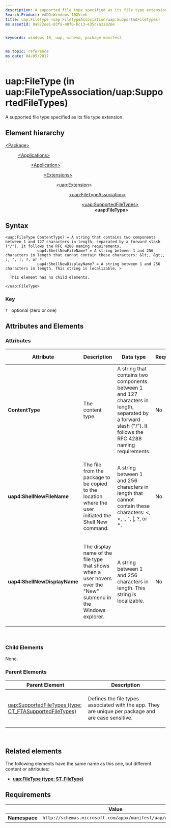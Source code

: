 ```yaml
---
description: A supported file type specified as its file type extension (in uap:FileTypeAssociation/uap:SupportedFileTypes).
Search.Product: eADQiWindows 10XVcnh
title: uap:FileType (uap:FileTypeAssociation/uap:SupportedFileTypes)
ms.assetid: 9a872ee1-03fa-48f0-bc13-e35c7a22820e


keywords: windows 10, uwp, schema, package manifest


ms.topic: reference
ms.date: 04/05/2017
---
```


# uap:FileType (in uap:FileTypeAssociation/uap:SupportedFileTypes) 


A supported file type specified as its file type extension.

## Element hierarchy

<dl>
<dt><a href="element-package.md">&lt;Package&gt;</a></dt>
<dd>
<dl>
<dt><a href="element-applications.md">&lt;Applications&gt;</a></dt>
<dd>
<dl>
<dt><a href="element-application.md">&lt;Application&gt;</a></dt>
<dd>
<dl>
<dt><a href="element-1-extensions.md">&lt;Extensions&gt;</a></dt>
<dd>
<dl>
<dt><a href="element-uap-extension.md">&lt;uap:Extension&gt;</a></dt>
<dd>
<dl>
<dt><a href="element-uap-filetypeassociation.md">&lt;uap:FileTypeAssociation&gt;</a></dt>
<dd>
<dl>
<dt><a href="element-uap-supportedfiletypes.md">&lt;uap:SupportedFileTypes&gt;</a></dt>
<dd><b>&lt;uap:FileType&gt;</b></dd>
</dl>
</dd>
</dl>
</dd>
</dl>
</dd>
</dl>
</dd>
</dl>
</dd>
</dl>
</dd>
</dl>

## Syntax

``` syntax
<uap:FileType ContentType? = A string that contains two components between 1 and 127 characters in length, separated by a forward slash ("/"). It follows the RFC 4288 naming requirements. 
              uap4:ShellNewFileName? = A string between 1 and 256 characters in length that cannot contain these characters: &lt;, &gt;, :, ", |, ?, or *.
              uap4:ShellNewDisplayName? = A string between 1 and 256 characters in length. This string is localizable. >

  This element has no child elements.

</uap:FileType>
```

### Key

`?`   optional (zero or one)

## Attributes and Elements


### Attributes

<table>
<colgroup>
<col width="20%" />
<col width="20%" />
<col width="20%" />
<col width="20%" />
<col width="20%" />
</colgroup>
<thead>
<tr class="header">
<th>Attribute</th>
<th>Description</th>
<th>Data type</th>
<th>Required</th>
<th>Default value</th>
</tr>
</thead>
<tbody>
<tr class="odd">
<td><strong>ContentType</strong></td>
<td><p>The content type.</p></td>
<td>A string that contains two components between 1 and 127 characters in length, separated by a forward slash (&quot;/&quot;). It follows the RFC 4288 naming requirements.</td>
<td>No</td>
<td></td>
</tr>
<tr class="even">
<td><strong>uap4:ShellNewFileName</strong></td>
<td><p>The file from the package to be copied to the location where the user initiated the Shell New command.</p></td>
<td>A string between 1 and 256 characters in length that cannot contain these characters: &lt;, &gt;, :, ", |, ?, or *.</td>
<td>No</td>
<td></td>
</tr>
<tr class="odd">
<td><strong>uap4:ShellNewDisplayName</strong></td>
<td><p>The display name of the file type that shows when a user hovers over the "New" submenu in the Windows explorer.</p></td>
<td>A string between 1 and 256 characters in length. This string is localizable.</td>
<td>No</td>
<td></td>
</tr>
</tbody>
</table>

 

### Child Elements

None.

### Parent Elements

<table>
<colgroup>
<col width="50%" />
<col width="50%" />
</colgroup>
<thead>
<tr class="header">
<th>Parent Element</th>
<th>Description</th>
</tr>
</thead>
<tbody>
<tr class="odd">
<td><a href="element-uap-supportedfiletypes.md">uap:SupportedFileTypes (type: CT_FTASupportedFileTypes)</a> </td>
<td><p>Defines the file types associated with the app. They are unique per package and are case sensitive.</p></td>
</tr>
</tbody>
</table>

 

## Related elements


The following elements have the same name as this one, but different content or attributes:

-   **[uap:FileType (type: ST_FileType)](element-1-uap-filetype.md)**

## Requirements

|   | Value |
|--|--|
| **Namespace** | `http://schemas.microsoft.com/appx/manifest/uap/windows10` |


 

 



